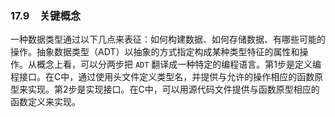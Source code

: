 ### 17.9　关键概念

一种数据类型通过以下几点来表征：如何构建数据、如何存储数据、有哪些可能的操作。抽象数据类型（ADT）以抽象的方式指定构成某种类型特征的属性和操作。从概念上看，可以分两步把 `ADT` 翻译成一种特定的编程语言。第1步是定义编程接口。在C中，通过使用头文件定义类型名，并提供与允许的操作相应的函数原型来实现。第2步是实现接口。在C中，可以用源代码文件提供与函数原型相应的函数定义来实现。

